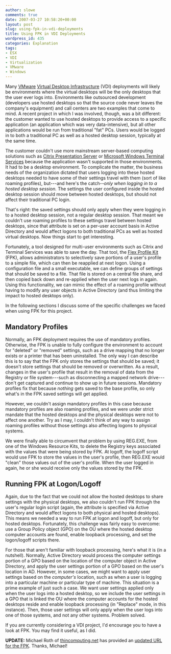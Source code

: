 ```yaml
---
author: slowe
comments: true
date: 2007-03-27 10:58:20+00:00
layout: post
slug: using-fpk-in-vdi-deployments
title: Using FPK in VDI Deployments
wordpress_id: 435
categories: Explanation
tags:
- ESX
- VDI
- Virtualization
- VMware
- Windows
---
```


Many [VMware](http://www.vmware.com/) [Virtual Desktop Infrastructure](http://www.vmware.com/solutions/desktop/vdi.html) (VDI) deployments will likely be environments where the virtual desktops will be the only desktops that the user ever logs into. Environments like outsourced development (developers use hosted desktops so that the source code never leaves the company's equipment) and call centers are two examples that come to mind. A recent project in which I was involved, though, was a bit different: the customer wanted to use hosted desktops to provide access to a specific application (an application which was very data-intensive), but all other applications would be run from traditional "fat" PCs. Users would be logged in to both a traditional PC as well as a hosted desktop session, typically at the same time.

The customer couldn't use more mainstream server-based computing solutions such as [Citrix Presentation Server](http://www.citrix.com/English/ps2/products/product.asp?contentID=186&ntref=hp_nav_US) or [Microsoft Windows Terminal Services](http://www.microsoft.com/windowsserver2003/technologies/terminalservices/default.mspx) because the application wasn't supported in those environments. It had to be a desktop environment. To complicate the matter, the business needs of the organization dictated that users logging into these hosted desktops needed to have some of their settings travel with them (sort of like roaming profiles), but---and here's the catch--_only when logging in to a hosted desktop session._ The settings the user configured inside the hosted desktop session should move between hosted desktops, but should not affect their traditional PC login.

That's right: the saved settings should only apply when they were logging in to a hosted desktop session, not a regular desktop session. That meant we couldn't use roaming profiles to these settings travel between hosted desktops, since that attribute is set on a per-user account basis in Active Directory and would affect logons to both traditional PCs as well as hosted virtual desktops. Now things start to get interesting.

Fortunately, a tool designed for multi-user environments such as Citrix and Terminal Services was able to save the day. That tool, the [Flex Profile Kit](http://portal.loginconsultants.nl/forum/index.php?board=16;action=display;threadid=1144) (FPK), allows administrators to selectively save portions of a user's profile to a simple file, which can then be reapplied at next logon. Using a configuration file and a small executable, we can define groups of settings that should be saved to a file. That file is stored on a central file share, and then copied back down and re-applied when the user next logs in again. Using this functionality, we can mimic the effect of a roaming profile without having to modify any user objects in Active Directory (and thus limiting the impact to hosted desktops only).

In the following sections I discuss some of the specific challenges we faced when using FPK for this project.

## Mandatory Profiles

Normally, an FPK deployment requires the use of mandatory profiles. Otherwise, the FPK is unable to fully configure the environment to account for "deleted" or "removed" settings, such as a drive mapping that no longer exists or a printer that has been uninstalled. The only way I can describe this is to say that the FPK only stores the settings that should be saved; it doesn't store settings that should be removed or overwritten. As a result, changes in the user's profile that result in the removal of data from the Registry or file system---such as disconnecting a mapped network drive---don't get captured and continue to show up in future sessions. Mandatory profiles fix that because _nothing_ gets saved to the base profile, so only what's in the FPK saved settings will get applied.

However, we couldn't assign mandatory profiles in this case because mandatory profiles are also roaming profiles, and we were under strict mandate that the hosted desktops and the physical desktops were not to affect one another. Try as I may, I couldn't think of any way to assign roaming profiles without those settings also affecting logons to physical systems.

We were finally able to circumvent that problem by using REG.EXE, from one of the Windows Resource Kits, to delete the Registry keys associated with the values that were being stored by FPK. At logoff, the logoff script would use FPK to store the values in the user's profile, then REG.EXE would "clean" those values out of the user's profile. When the user logged in again, he or she would receive only the values stored by the FPK.

## Running FPK at Logon/Logoff

Again, due to the fact that we could not allow the hosted desktops to share settings with the physical desktops, we also couldn't run FPK through the user's regular login script (again, the attribute is specified via Active Directory and would affect logons to both physical and hosted desktops). This means we needed a way to run FPK at logon and logoff, but only for hosted desktops. Fortunately, this challenge was fairly easy to overcome: use a Group Policy object (GPO) on the OU where the hosted desktop computer accounts are found, enable loopback processing, and set the logon/logoff scripts there.

For those that aren't familiar with loopback processing, here's what it is (in a nutshell). Normally, Active Directory would process the computer settings portion of a GPO based on the location of the computer object in Active Directory, and apply the user settings portion of a GPO based on the user's location in AD. However, in some cases, we might want to apply user settings based on the _computer's_ location, such as when a user is logging into a particular machine or particular type of machine. This situation is a prime example of just such a case. We want user settings applied only when the user logs into a hosted desktop, so we include the user settings in a GPO that is linked the OU where the computer accounts for the hosted desktops reside and enable loopback processing (in "Replace" mode, in this instance). Then, those user settings will only apply when the user logs into one of those systems, and not any other systems. Problem solved.

If you are currently considering a VDI project, I'd encourage you to have a look at FPK. You may find it useful, as I did.

**UPDATE:** Michael Roth of [thincomputing.net](http://www.thincomputing.net/) has provided an [updated URL for the FPK](http://www.loginconsultants.com/index.php?option=com_docman&task=doc_details&gid=1&Itemid=62).  Thanks, Michael!

